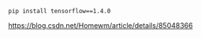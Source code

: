 ```shell
pip install tensorflow==1.4.0
```





https://blog.csdn.net/Homewm/article/details/85048366



